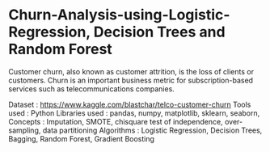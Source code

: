 # Churn-Analysis-using-Logistic-Regression, Decision Trees and Random Forest
Customer churn, also known as customer attrition, is the loss of clients or customers. Churn is an important business metric for subscription-based services such as telecommunications companies.

Dataset        : https://www.kaggle.com/blastchar/telco-customer-churn
Tools used     : Python
Libraries used : pandas, numpy, matplotlib, sklearn, seaborn, 
Concepts       : Imputation, SMOTE, chisquare test of independence, over-sampling, data partitioning
Algorithms     : Logistic Regression, Decision Trees, Bagging, Random Forest, Gradient Boosting
                

